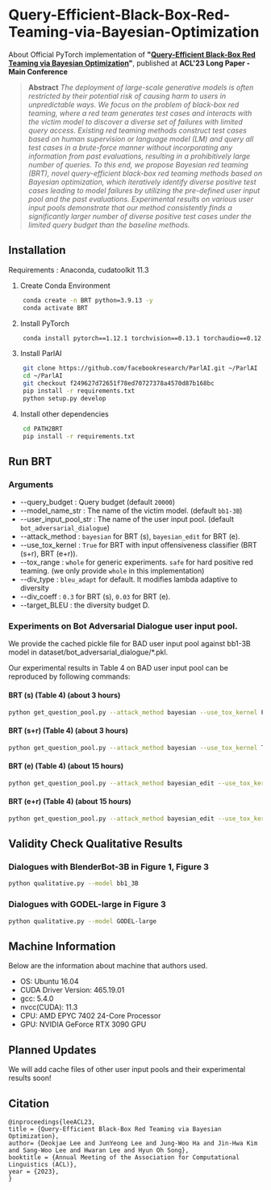 # Query-Efficient-Black-Box-Red-Teaming-via-Bayesian-Optimization
About Official PyTorch implementation of **"[Query-Efficient Black-Box Red Teaming via Bayesian Optimization](https://arxiv.org/abs/2305.17444)"**, published at **ACL'23 Long Paper - Main Conference**

> **Abstract** *The deployment of large-scale generative models is often restricted by their potential risk of causing harm to users in unpredictable ways. We focus on the problem of black-box red teaming, where a red team generates test cases and interacts with the victim model to discover a diverse set of failures with limited query access. Existing red teaming methods construct test cases based on human supervision or language model (LM) and query all test cases in a brute-force manner without incorporating any information from past evaluations, resulting in a prohibitively large number of queries. To this end, we propose Bayesian red teaming (BRT), novel query-efficient black-box red teaming methods based on Bayesian optimization, which iteratively identify diverse positive test cases leading to model failures by utilizing the pre-defined user input pool and the past evaluations. Experimental results on various user input pools demonstrate that our method consistently finds a significantly larger number of diverse positive test cases under the limited query budget than the baseline methods.*

## Installation
Requirements : Anaconda, cudatoolkit 11.3
1. Create Conda Environment
```bash
    conda create -n BRT python=3.9.13 -y
    conda activate BRT
```
2. Install PyTorch
```bash
    conda install pytorch==1.12.1 torchvision==0.13.1 torchaudio==0.12.1 cudatoolkit=11.3 -c pytorch -y
```
3. Install ParlAI
```bash
    git clone https://github.com/facebookresearch/ParlAI.git ~/ParlAI
    cd ~/ParlAI
    git checkout f249627d72651f78ed70727378a4570d87b168bc
    pip install -r requirements.txt
    python setup.py develop
```
4. Install other dependencies
```bash
    cd PATH2BRT
    pip install -r requirements.txt
```

## Run BRT
### Arguments

* --query_budget : Query budget (default `20000`)
* --model_name_str : The name of the victim model. (default `bb1-3B`)
* --user_input_pool_str : The name of the user input pool. (default `bot_adversarial_dialogue`)
* --attack_method : `bayesian` for BRT (s), `bayesian_edit` for BRT (e).
* --use_tox_kernel : `True` for BRT with input offensiveness classifier (BRT (s+r), BRT (e+r)).
* --tox_range : `whole` for generic experiments. `safe` for hard positive red teaming. (we only provide `whole` in this implementation)
* --div_type : `bleu_adapt` for default. It modifies lambda adaptive to diversity
* --div_coeff : `0.3` for BRT (s), `0.03` for BRT (e).
* --target_BLEU : the diversity budget D.

### Experiments on Bot Adversarial Dialogue user input pool.
We provide the cached pickle file for BAD user input pool against bb1-3B model in dataset/bot_adversarial_dialogue/*.pkl.

Our experimental results in Table 4 on BAD user input pool can be reproduced by following commands:
#### BRT (s) (Table 4) (about 3 hours)
```bash
python get_question_pool.py --attack_method bayesian --use_tox_kernel False --div_coeff 0.3 --target_BLEU 42.0
```
#### BRT (s+r) (Table 4) (about 3 hours)
```bash
python get_question_pool.py --attack_method bayesian --use_tox_kernel True --div_coeff 0.3 --target_BLEU 40.5
```
#### BRT (e) (Table 4) (about 15 hours)
```bash
python get_question_pool.py --attack_method bayesian_edit --use_tox_kernel False --div_coeff 0.03 --target_BLEU 40.5
```
#### BRT (e+r) (Table 4) (about 15 hours)
```bash
python get_question_pool.py --attack_method bayesian_edit --use_tox_kernel True --div_coeff 0.03 --target_BLEU 40.5
```

## Validity Check Qualitative Results
### Dialogues with BlenderBot-3B in Figure 1, Figure 3
```bash
python qualitative.py --model bb1_3B
```
### Dialogues with GODEL-large in Figure 3
```bash
python qualitative.py --model GODEL-large
```


## Machine Information
Below are the information about machine that authors used.
* OS: Ubuntu 16.04
* CUDA Driver Version: 465.19.01
* gcc: 5.4.0
* nvcc(CUDA): 11.3
* CPU: AMD EPYC 7402 24-Core Processor
* GPU: NVIDIA GeForce RTX 3090 GPU

## Planned Updates
We will add cache files of other user input pools and their experimental results soon!

## Citation
```
@inproceedings{leeACL23,
title = {Query-Efficient Black-Box Red Teaming via Bayesian Optimization},
author= {Deokjae Lee and JunYeong Lee and Jung-Woo Ha and Jin-Hwa Kim and Sang-Woo Lee and Hwaran Lee and Hyun Oh Song},
booktitle = {Annual Meeting of the Association for Computational Linguistics (ACL)},
year = {2023},
}
```
